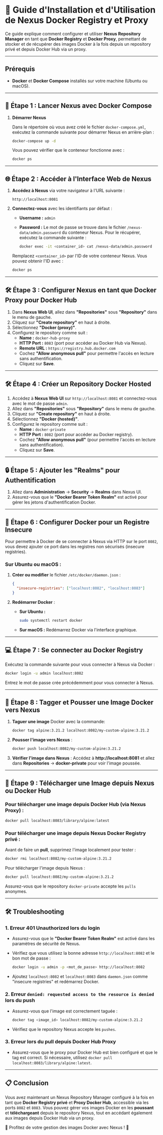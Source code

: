 
# 🚀 Guide d'Installation et d'Utilisation de Nexus Docker Registry et Proxy

Ce guide explique comment configurer et utiliser **Nexus Repository Manager** en tant que **Docker Registry** et **Docker Proxy**, permettant de stocker et de récupérer des images Docker à la fois depuis un repository privé et depuis Docker Hub via un proxy.

---

## Prérequis

- **Docker** et **Docker Compose** installés sur votre machine (Ubuntu ou macOS).

---

## 🔧 Étape 1 : Lancer Nexus avec Docker Compose

1. **Démarrer Nexus**

   Dans le répertoire où vous avez créé le fichier `docker-compose.yml`, exécutez la commande suivante pour démarrer Nexus en arrière-plan :

   ```sh
   docker-compose up -d
   ```

   Vous pouvez vérifier que le conteneur fonctionne avec :

   ```sh
   docker ps
   ```

---

## 🌐 Étape 2 : Accéder à l'Interface Web de Nexus

1. **Accédez à Nexus** via votre navigateur à l'URL suivante :

   ```
   http://localhost:8081
   ```

2. **Connectez-vous** avec les identifiants par défaut :

   - **Username :** `admin`
   - **Password :** Le mot de passe se trouve dans le fichier `/nexus-data/admin.password` du conteneur Nexus. Pour le récupérer, exécutez la commande suivante :

     ```sh
     docker exec -it <container_id> cat /nexus-data/admin.password
     ```

   Remplacez `<container_id>` par l'ID de votre conteneur Nexus. Vous pouvez obtenir l'ID avec :

   ```sh
   docker ps
   ```

---

## 🛠️ Étape 3 : Configurer Nexus en tant que Docker Proxy pour Docker Hub

1. Dans **Nexus Web UI**, allez dans **"Repositories"** sous **"Repository"** dans le menu de gauche.
2. Cliquez sur **"Create repository"** en haut à droite.
3. Sélectionnez **"Docker (proxy)"**.
4. Configurez le repository comme suit :
   - **Name :** `docker-hub-proxy`
   - **HTTP Port :** `8083` (port pour accéder au Docker Hub via Nexus).
   - **Remote URL :** `https://registry.hub.docker.com`
   - Cochez **"Allow anonymous pull"** pour permettre l'accès en lecture sans authentification.
   - Cliquez sur **Save**.

---

## 🛠️ Étape 4 : Créer un Repository Docker Hosted

1. Accédez à **Nexus Web UI** sur `http://localhost:8081` et connectez-vous avec le mot de passe `admin`.
2. Allez dans **"Repositories"** sous **"Repository"** dans le menu de gauche.
3. Cliquez sur **"Create repository"** en haut à droite.
4. Sélectionnez **"Docker (hosted)"**.
5. Configurez le repository comme suit :
   - **Name :** `docker-private`
   - **HTTP Port :** `8082` (port pour accéder au Docker registry).
   - Cochez **"Allow anonymous pull"** (pour permettre l'accès en lecture sans authentification).
   - Cliquez sur **Save**.

---

## 🔒 Étape 5 : Ajouter les "Realms" pour Authentification

1. Allez dans **Administration** → **Security** → **Realms** dans Nexus UI.
2. Assurez-vous que le **"Docker Bearer Token Realm"** est activé pour gérer les jetons d'authentification Docker.

---

## 🚪 Étape 6 : Configurer Docker pour un Registre Insecure

Pour permettre à Docker de se connecter à Nexus via HTTP sur le port `8082`, vous devez ajouter ce port dans les registres non sécurisés (insecure registries).

### Sur Ubuntu ou macOS :

1. **Créer ou modifier** le fichier `/etc/docker/daemon.json` :

   ```json
   {
     "insecure-registries": ["localhost:8082", "localhost:8083"]
   }
   ```

2. **Redémarrer Docker** :

   - **Sur Ubuntu :**
     ```sh
     sudo systemctl restart docker
     ```

   - **Sur macOS :** Redémarrez Docker via l'interface graphique.

---

## 💻 Étape 7 : Se connecter au Docker Registry

Exécutez la commande suivante pour vous connecter à Nexus via Docker :

```sh
docker login -u admin localhost:8082
```

Entrez le mot de passe crée précédemment pour vous connecter à Nexus.

---

## 🚀 Étape 8 : Tagger et Pousser une Image Docker vers Nexus

1. **Taguer une image** Docker avec la commande:

   ```sh
   docker tag alpine:3.21.2 localhost:8082/my-custom-alpine:3.21.2
   ```

2. **Pousser l'image vers Nexus** :

   ```sh
   docker push localhost:8082/my-custom-alpine:3.21.2
   ```

3. **Vérifier l'image dans Nexus** : Accédez à **http://localhost:8081** et allez dans **Repositories** → **docker-private** pour voir l'image poussée.

---

## 🔄 Étape 9 : Télécharger une Image depuis Nexus ou Docker Hub

### Pour télécharger une image depuis Docker Hub (via Nexus Proxy) :

```sh
docker pull localhost:8083/library/alpine:latest
```

### Pour télécharger une image depuis Nexus Docker Registry privé :

Avant de faire un **pull**, supprimez l'image localement pour tester :

```sh
docker rmi localhost:8082/my-custom-alpine:3.21.2
```

Pour télécharger l'image depuis Nexus :

```sh
docker pull localhost:8082/my-custom-alpine:3.21.2
```

Assurez-vous que le repository `docker-private` accepte les `pulls` anonymes.

---

## 🛠️ Troubleshooting

### 1. **Erreur 401 Unauthorized lors du login**

- Assurez-vous que le **"Docker Bearer Token Realm"** est activé dans les paramètres de sécurité de Nexus.
- Vérifiez que vous utilisez la bonne adresse `http://localhost:8082` et le bon mot de passe :

  ```sh
  docker login -u admin -p <mot_de_passe> http://localhost:8082
  ```

- Ajoutez `localhost:8082` et `localhost:8083` dans `daemon.json` comme "insecure registries" et redémarrez Docker.

### 2. **Erreur `denied: requested access to the resource is denied` lors du push**

- Assurez-vous que l'image est correctement taguée :

  ```sh
  docker tag <image_id> localhost:8082/my-custom-alpine:3.21.2
  ```

- Vérifiez que le repository Nexus accepte les `pushes`.

### 3. **Erreur lors du pull depuis Docker Hub Proxy**

- Assurez-vous que le proxy pour Docker Hub est bien configuré et que le tag est correct. Si nécessaire, utilisez `docker pull localhost:8083/library/alpine:latest`.

---

## 📋 Conclusion

Vous avez maintenant un Nexus Repository Manager configuré à la fois en tant que **Docker Registry privé** et **Proxy Docker Hub**, accessible via les ports `8082` et `8083`. Vous pouvez gérer vos images Docker en les **poussant** et **téléchargeant** depuis le repository Nexus, tout en accédant également aux images depuis Docker Hub via un proxy.

🎉 Profitez de votre gestion des images Docker avec Nexus ! 🎉
